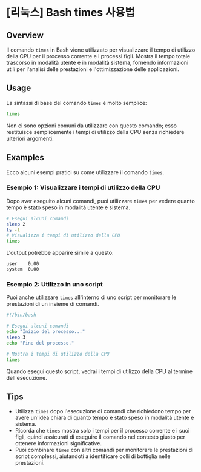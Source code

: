 # [리눅스] Bash times 사용법

## Overview
Il comando `times` in Bash viene utilizzato per visualizzare il tempo di utilizzo della CPU per il processo corrente e i processi figli. Mostra il tempo totale trascorso in modalità utente e in modalità sistema, fornendo informazioni utili per l'analisi delle prestazioni e l'ottimizzazione delle applicazioni.

## Usage
La sintassi di base del comando `times` è molto semplice:

```bash
times
```

Non ci sono opzioni comuni da utilizzare con questo comando; esso restituisce semplicemente i tempi di utilizzo della CPU senza richiedere ulteriori argomenti.

## Examples
Ecco alcuni esempi pratici su come utilizzare il comando `times`.

### Esempio 1: Visualizzare i tempi di utilizzo della CPU
Dopo aver eseguito alcuni comandi, puoi utilizzare `times` per vedere quanto tempo è stato speso in modalità utente e sistema.

```bash
# Esegui alcuni comandi
sleep 2
ls -l
# Visualizza i tempi di utilizzo della CPU
times
```

L'output potrebbe apparire simile a questo:

```
user    0.00
system  0.00
```

### Esempio 2: Utilizzo in uno script
Puoi anche utilizzare `times` all'interno di uno script per monitorare le prestazioni di un insieme di comandi.

```bash
#!/bin/bash

# Esegui alcuni comandi
echo "Inizio del processo..."
sleep 3
echo "Fine del processo."

# Mostra i tempi di utilizzo della CPU
times
```

Quando esegui questo script, vedrai i tempi di utilizzo della CPU al termine dell'esecuzione.

## Tips
- Utilizza `times` dopo l'esecuzione di comandi che richiedono tempo per avere un'idea chiara di quanto tempo è stato speso in modalità utente e sistema.
- Ricorda che `times` mostra solo i tempi per il processo corrente e i suoi figli, quindi assicurati di eseguire il comando nel contesto giusto per ottenere informazioni significative.
- Puoi combinare `times` con altri comandi per monitorare le prestazioni di script complessi, aiutandoti a identificare colli di bottiglia nelle prestazioni.